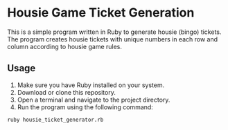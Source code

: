 # Housie Game Ticket Generation

This is a simple program written in Ruby to generate housie (bingo) tickets. The program creates housie tickets with unique numbers in each row and column according to housie game rules.

## Usage

1. Make sure you have Ruby installed on your system.
2. Download or clone this repository.
3. Open a terminal and navigate to the project directory.
4. Run the program using the following command:

```sh
ruby housie_ticket_generator.rb
